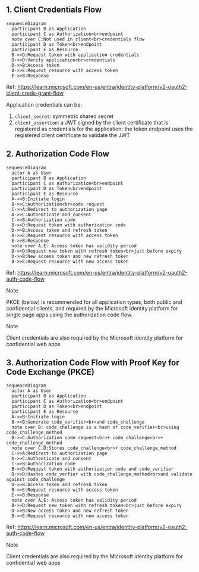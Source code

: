 ## 1. Client Credentials Flow

```mermaid
sequenceDiagram
  participant B as Application
  participant C as Authorization<br>endpoint
  note over C:Not used in client<br>credentials flow
  participant D as Token<br>endpoint
  participant E as Resource
  B->>D:Request token with application credentials
  D->>D:Verify application<br>credentials
  D->>B:Access token
  B->>E:Request resource with access token
  E->>B:Response
```

Ref: https://learn.microsoft.com/en-us/entra/identity-platform/v2-oauth2-client-creds-grant-flow

Application credentials can be:
1. `client_secret`: symmetric shared secret
2. `client_assertion`: a JWT signed by the client certificate that is registered as credentials for the application; the token endpoint uses the registered client certificate to validate the JWT

## 2. Authorization Code Flow

```mermaid
sequenceDiagram
  actor A as User
  participant B as Application
  participant C as Authorization<br>endpoint
  participant D as Token<br>endpoint
  participant E as Resource
  A->>B:Initiate login
  B->>C:Authorization<br>code request
  C->>A:Redirect to authorization page
  A->>C:Authenticate and consent
  C->>B:Authorization code
  B->>D:Request token with authorization code
  D->>B:Access token and refresh token
  B->>E:Request resource with access token
  E->>B:Response
  note over A,E: Access token has validity period
  B->>D:Request new token with refresh token<br>just before expiry
  D->>B:New access token and new refresh token
  B->>E:Request resource with new access token
```

Ref: https://learn.microsoft.com/en-us/entra/identity-platform/v2-oauth2-auth-code-flow

> [!Note]
>
> PKCE (below) is recommended for all application types, both public and confidential clients, and required by the Microsoft identity platform for single page apps using the authorization code flow.

> [!Note]
>
> Client credentials are also required by the Microsoft identity platform for confidential web apps

## 3. Authorization Code Flow with Proof Key for Code Exchange (PKCE)

```mermaid
sequenceDiagram
  actor A as User
  participant B as Application
  participant C as Authorization<br>endpoint
  participant D as Token<br>endpoint
  participant E as Resource
  A->>B:Initiate login
  B->>B:Generate code_verifier<br>and code_challenge
  note over B: code_challenge is a hash of code_verifier<br>using code_challenge_method
  B->>C:Authorization code request<br>+ code_challenge<br>+ code_challenge_method
  note over C,D:Stores code_challenge<br>+ code_challenge_method
  C->>A:Redirect to authorization page
  A->>C:Authenticate and consent
  C->>B:Authorization code
  B->>D:Request token with authorization code and code_verifier
  D->>D:Hashes code_verfier with code_challenge_method<br>and validate against code_challenge
  D->>B:Access token and refresh token
  B->>E:Request resource with access token
  E->>B:Response
  note over A,E: Access token has validity period
  B->>D:Request new token with refresh token<br>just before expiry
  D->>B:New access token and new refresh token
  B->>E:Request resource with new access token
```

Ref: https://learn.microsoft.com/en-us/entra/identity-platform/v2-oauth2-auth-code-flow

> [!Note]
>
> Client credentials are also required by the Microsoft identity platform for confidential web apps
